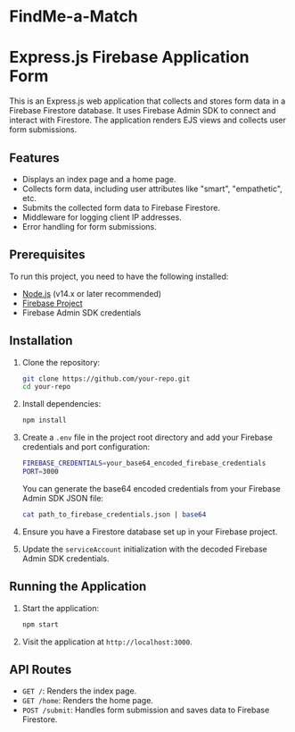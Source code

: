 # FindMe-a-Match

# Express.js Firebase Application Form

This is an Express.js web application that collects and stores form data in a Firebase Firestore database. It uses Firebase Admin SDK to connect and interact with Firestore. The application renders EJS views and collects user form submissions.

## Features

- Displays an index page and a home page.
- Collects form data, including user attributes like "smart", "empathetic", etc.
- Submits the collected form data to Firebase Firestore.
- Middleware for logging client IP addresses.
- Error handling for form submissions.


## Prerequisites

To run this project, you need to have the following installed:

- [Node.js](https://nodejs.org/) (v14.x or later recommended)
- [Firebase Project](https://console.firebase.google.com/)
- Firebase Admin SDK credentials

## Installation

1. Clone the repository:

    ```bash
    git clone https://github.com/your-repo.git
    cd your-repo
    ```

2. Install dependencies:

    ```bash
    npm install
    ```

3. Create a `.env` file in the project root directory and add your Firebase credentials and port configuration:

    ```bash
    FIREBASE_CREDENTIALS=your_base64_encoded_firebase_credentials
    PORT=3000
    ```

   You can generate the base64 encoded credentials from your Firebase Admin SDK JSON file:

    ```bash
    cat path_to_firebase_credentials.json | base64
    ```

4. Ensure you have a Firestore database set up in your Firebase project. 

5. Update the `serviceAccount` initialization with the decoded Firebase Admin SDK credentials.

## Running the Application

1. Start the application:

    ```bash
    npm start
    ```

2. Visit the application at `http://localhost:3000`.

## API Routes

- `GET /`: Renders the index page.
- `GET /home`: Renders the home page.
- `POST /submit`: Handles form submission and saves data to Firebase Firestore.
